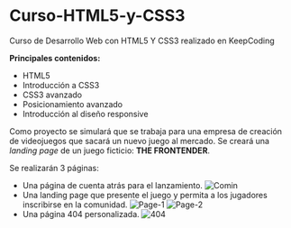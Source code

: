 # Curso-HTML5-y-CSS3
Curso de Desarrollo Web con HTML5 Y CSS3 realizado en KeepCoding

**Principales contenidos:**

* HTML5
* Introducción a CSS3
* CSS3 avanzado
* Posicionamiento avanzado
* Introducción al diseño responsive


Como proyecto se simulará que se trabaja para una empresa de creación de videojuegos que sacará un nuevo juego al mercado.
Se creará una *landing page* de un juego ficticio: **THE FRONTENDER**.

Se realizarán 3 páginas:
* Una página de cuenta atrás para el lanzamiento.
![Comin](img/Comin.png)
* Una landing page que presente el juego y permita a los jugadores inscribirse en la comunidad.
![Page-1](img/Page-1.png)
![Page-2](img/Page-2.png)
* Una página 404 personalizada.
![404](img/404.png)
